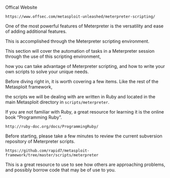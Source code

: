 Offical Website

```
https://www.offsec.com/metasploit-unleashed/meterpreter-scripting/
```

One of the most powerful features of Meterpreter is the versatility and ease of adding additional features. 

This is accomplished through the Meterpreter scripting environment. 

This section will cover the automation of tasks in a Meterpreter session through the use of this scripting environment, 

how you can take advantage of Meterpreter scripting, and how to write your own scripts to solve your unique needs.



Before diving right in, it is worth covering a few items. Like the rest of the Metasploit framework, 

the scripts we will be dealing with are written in Ruby and located in the main Metasploit directory in `scripts/meterpreter`. 

If you are not familiar with Ruby, a great resource for learning it is the online book “Programming Ruby”.

```
http://ruby-doc.org/docs/ProgrammingRuby/
```


Before starting, please take a few minutes to review the current subversion repository of Meterpreter scripts. 

```
https://github.com/rapid7/metasploit-framework/tree/master/scripts/meterpreter
```

This is a great resource to use to see how others are approaching problems, and possibly borrow code that may be of use to you.